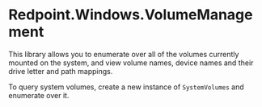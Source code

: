 # Redpoint.Windows.VolumeManagement

This library allows you to enumerate over all of the volumes currently mounted on the system, and view volume names, device names and their drive letter and path mappings.

To query system volumes, create a new instance of `SystemVolumes` and enumerate over it.